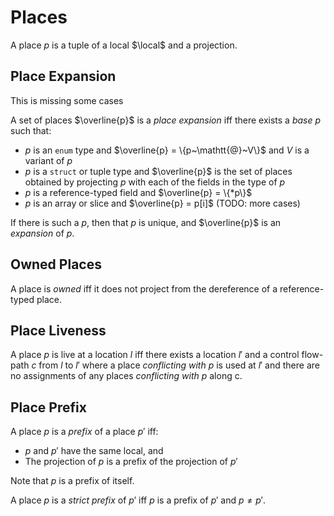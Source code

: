 # Places

A place $p$ is a tuple of a local $\local$ and a projection.

## Place Expansion

<div class="warning">
This is missing some cases
</div>

A set of places $\overline{p}$ is a *place expansion* iff there exists a *base*
$p$ such that:
- $p$ is an `enum` type and $\overline{p} = \{p~\mathtt{@}~V\}$ and $V$ is a variant of $p$
- $p$ is a `struct` or tuple type and $\overline{p}$ is the set of places obtained by projecting $p$ with each of the fields in the type of $p$
- $p$ is a reference-typed field and $\overline{p} = \{*p\}$
- $p$ is an array or slice and $\overline{p} = p[i]$ (TODO: more cases)

If there is such a $p$, then that $p$ is unique, and $\overline{p}$ is an
*expansion* of $p$.

## Owned Places

A place is *owned* iff it does not project from the dereference of a
reference-typed place.

## Place Liveness

A place $p$ is live at a location $l$ iff there exists a location $l'$ and a control flow-path $c$ from $l$ to $l'$ where a place *conflicting with* $p$ is used at $l'$ and there are no assignments of any places *conflicting with* $p$ along c.

## Place Prefix

A place $p$ is a *prefix* of a place $p'$ iff:
- $p$ and $p'$ have the same local, and
- The projection of $p$ is a prefix of the projection of $p'$

Note that $p$ is a prefix of itself.

A place $p$ is a *strict prefix* of $p'$ iff $p$ is a prefix of $p'$ and $p \neq p'$.
